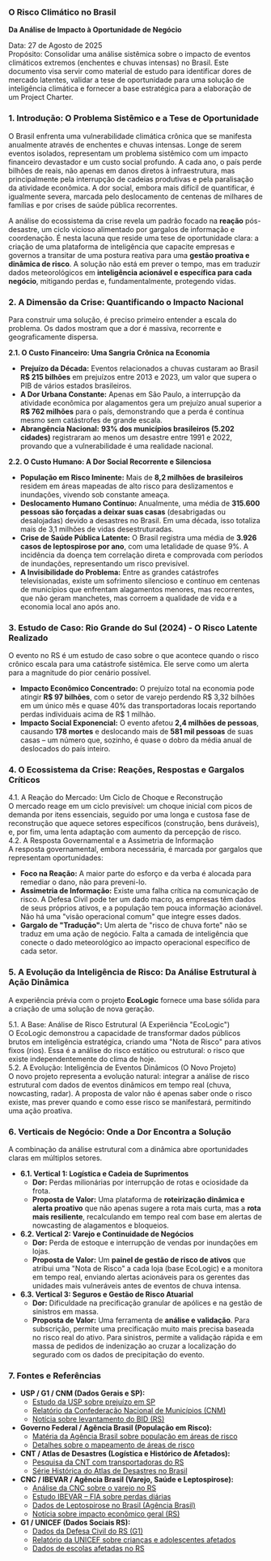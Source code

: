 ### **O Risco Climático no Brasil**

**Da Análise de Impacto à Oportunidade de Negócio**

Data: 27 de Agosto de 2025  
Propósito: Consolidar uma análise sistêmica sobre o impacto de eventos climáticos extremos (enchentes e chuvas intensas) no Brasil. Este documento visa servir como material de estudo para identificar dores de mercado latentes, validar a tese de oportunidade para uma solução de inteligência climática e fornecer a base estratégica para a elaboração de um Project Charter.

### **1\. Introdução: O Problema Sistêmico e a Tese de Oportunidade**

O Brasil enfrenta uma vulnerabilidade climática crônica que se manifesta anualmente através de enchentes e chuvas intensas. Longe de serem eventos isolados, representam um problema sistêmico com um impacto financeiro devastador e um custo social profundo. A cada ano, o país perde bilhões de reais, não apenas em danos diretos à infraestrutura, mas principalmente pela interrupção de cadeias produtivas e pela paralisação da atividade econômica. A dor social, embora mais difícil de quantificar, é igualmente severa, marcada pelo deslocamento de centenas de milhares de famílias e por crises de saúde pública recorrentes.

A análise do ecossistema da crise revela um padrão focado na **reação** pós-desastre, um ciclo vicioso alimentado por gargalos de informação e coordenação. É nesta lacuna que reside uma tese de oportunidade clara: a criação de uma plataforma de inteligência que capacite empresas e governos a transitar de uma postura reativa para uma **gestão proativa e dinâmica de risco**. A solução não está em prever o tempo, mas em traduzir dados meteorológicos em **inteligência acionável e específica para cada negócio**, mitigando perdas e, fundamentalmente, protegendo vidas.

### **2\. A Dimensão da Crise: Quantificando o Impacto Nacional**

Para construir uma solução, é preciso primeiro entender a escala do problema. Os dados mostram que a dor é massiva, recorrente e geograficamente dispersa.

**2.1. O Custo Financeiro: Uma Sangria Crônica na Economia**

* **Prejuízo da Década:** Eventos relacionados a chuvas custaram ao Brasil **R$ 215 bilhões** em prejuízos entre 2013 e 2023, um valor que supera o PIB de vários estados brasileiros.  
* **A Dor Urbana Constante:** Apenas em São Paulo, a interrupção da atividade econômica por alagamentos gera um prejuízo anual superior a **R$ 762 milhões** para o país, demonstrando que a perda é contínua mesmo sem catástrofes de grande escala.  
* **Abrangência Nacional:** **93% dos municípios brasileiros (5.202 cidades)** registraram ao menos um desastre entre 1991 e 2022, provando que a vulnerabilidade é uma realidade nacional.

**2.2. O Custo Humano: A Dor Social Recorrente e Silenciosa**

* **População em Risco Iminente:** Mais de **8,2 milhões de brasileiros** residem em áreas mapeadas de alto risco para deslizamentos e inundações, vivendo sob constante ameaça.  
* **Deslocamento Humano Contínuo:** Anualmente, uma média de **315.600 pessoas são forçadas a deixar suas casas** (desabrigadas ou desalojadas) devido a desastres no Brasil. Em uma década, isso totaliza mais de 3,1 milhões de vidas desestruturadas.  
* **Crise de Saúde Pública Latente:** O Brasil registra uma média de **3.926 casos de leptospirose por ano**, com uma letalidade de quase 9%. A incidência da doença tem correlação direta e comprovada com períodos de inundações, representando um risco previsível.  
* **A Invisibilidade do Problema:** Entre as grandes catástrofes televisionadas, existe um sofrimento silencioso e contínuo em centenas de municípios que enfrentam alagamentos menores, mas recorrentes, que não geram manchetes, mas corroem a qualidade de vida e a economia local ano após ano.

### **3\. Estudo de Caso: Rio Grande do Sul (2024) \- O Risco Latente Realizado**

O evento no RS é um estudo de caso sobre o que acontece quando o risco crônico escala para uma catástrofe sistêmica. Ele serve como um alerta para a magnitude do pior cenário possível.

* **Impacto Econômico Concentrado:** O prejuízo total na economia pode atingir **R$ 97 bilhões**, com o setor de varejo perdendo R$ 3,32 bilhões em um único mês e quase 40% das transportadoras locais reportando perdas individuais acima de R$ 1 milhão.  
* **Impacto Social Exponencial:** O evento afetou **2,4 milhões de pessoas**, causando **178 mortes** e deslocando mais de **581 mil pessoas** de suas casas – um número que, sozinho, é quase o dobro da média anual de deslocados do país inteiro.

### **4\. O Ecossistema da Crise: Reações, Respostas e Gargalos Críticos**

4.1. A Reação do Mercado: Um Ciclo de Choque e Reconstrução  
O mercado reage em um ciclo previsível: um choque inicial com picos de demanda por itens essenciais, seguido por uma longa e custosa fase de reconstrução que aquece setores específicos (construção, bens duráveis), e, por fim, uma lenta adaptação com aumento da percepção de risco.  
4.2. A Resposta Governamental e a Assimetria de Informação  
A resposta governamental, embora necessária, é marcada por gargalos que representam oportunidades:

* **Foco na Reação:** A maior parte do esforço e da verba é alocada para remediar o dano, não para preveni-lo.  
* **Assimetria de Informação:** Existe uma falha crítica na comunicação de risco. A Defesa Civil pode ter um dado macro, as empresas têm dados de seus próprios ativos, e a população tem pouca informação acionável. Não há uma "visão operacional comum" que integre esses dados.  
* **Gargalo de "Tradução":** Um alerta de "risco de chuva forte" não se traduz em uma ação de negócio. Falta a camada de inteligência que conecte o dado meteorológico ao impacto operacional específico de cada setor.

### **5\. A Evolução da Inteligência de Risco: Da Análise Estrutural à Ação Dinâmica**

A experiência prévia com o projeto **EcoLogic** fornece uma base sólida para a criação de uma solução de nova geração.

5.1. A Base: Análise de Risco Estrutural (A Experiência "EcoLogic")  
O EcoLogic demonstrou a capacidade de transformar dados públicos brutos em inteligência estratégica, criando uma "Nota de Risco" para ativos fixos (rios). Essa é a análise do risco estático ou estrutural: o risco que existe independentemente do clima de hoje.  
5.2. A Evolução: Inteligência de Eventos Dinâmicos (O Novo Projeto)  
O novo projeto representa a evolução natural: integrar a análise de risco estrutural com dados de eventos dinâmicos em tempo real (chuva, nowcasting, radar). A proposta de valor não é apenas saber onde o risco existe, mas prever quando e como esse risco se manifestará, permitindo uma ação proativa.

### **6\. Verticais de Negócio: Onde a Dor Encontra a Solução**

A combinação da análise estrutural com a dinâmica abre oportunidades claras em múltiplos setores.

* **6.1. Vertical 1: Logística e Cadeia de Suprimentos**  
  * **Dor:** Perdas milionárias por interrupção de rotas e ociosidade da frota.  
  * **Proposta de Valor:** Uma plataforma de **roteirização dinâmica e alerta proativo** que não apenas sugere a rota mais curta, mas a **rota mais resiliente**, recalculando em tempo real com base em alertas de nowcasting de alagamentos e bloqueios.  
* **6.2. Vertical 2: Varejo e Continuidade de Negócios**  
  * **Dor:** Perda de estoque e interrupção de vendas por inundações em lojas.  
  * **Proposta de Valor:** Um **painel de gestão de risco de ativos** que atribui uma "Nota de Risco" a cada loja (base EcoLogic) e a monitora em tempo real, enviando alertas acionáveis para os gerentes das unidades mais vulneráveis antes de eventos de chuva intensa.  
* **6.3. Vertical 3: Seguros e Gestão de Risco Atuarial**  
  * **Dor:** Dificuldade na precificação granular de apólices e na gestão de sinistros em massa.  
  * **Proposta de Valor:** Uma ferramenta de **análise e validação**. Para subscrição, permite uma precificação muito mais precisa baseada no risco real do ativo. Para sinistros, permite a validação rápida e em massa de pedidos de indenização ao cruzar a localização do segurado com os dados de precipitação do evento.

### **7\. Fontes e Referências**

* **USP / G1 / CNM (Dados Gerais e SP):**  
  * [Estudo da USP sobre prejuízo em SP](https://www.google.com/search?q=https://jornal.usp.br/ciencias/estudo-calcula-prejuizo-anual-de-mais-de-r-762-milhoes-para-o-pais-com-alagamentos-na-cidade-de-sao-paulo/)  
  * [Relatório da Confederação Nacional de Municípios (CNM)](https://www.google.com/search?q=https://www.cnm.org.br/comunicacao/noticias/prejuizos-por-desastres-no-brasil-somam-r-628-2-bilhoes-em-dez-anos)  
  * [Notícia sobre levantamento do BID (RS)](https://www.google.com/search?q=https://g1.globo.com/economia/noticia/2024/07/22/prejuizo-com-enchentes-no-rs-pode-chegar-a-r-889-bilhoes-diz-levantamento-do-bid.ghtml)  
* **Governo Federal / Agência Brasil (População em Risco):**  
  * [Matéria da Agência Brasil sobre população em áreas de risco](https://www.google.com/search?q=https://agenciabrasil.ebc.com.br/geral/noticia/2023-03/mais-de-8-milhoes-de-brasileiros-vivem-em-areas-de-risco)  
  * [Detalhes sobre o mapeamento de áreas de risco](https://www.google.com/search?q=https://www.gov.br/mdr/pt-br/ultimas-noticias/mais-de-8-2-milhoes-de-brasileiros-vivem-em-areas-de-risco-no-pais)  
* **CNT / Atlas de Desastres (Logística e Histórico de Afetados):**  
  * [Pesquisa da CNT com transportadoras do RS](https://www.google.com/search?q=https://agenciabrasil.ebc.com.br/economia/noticia/2024-06/quase-40-das-empresas-de-transporte-do-rs-tiveram-prejuizo-de-r-1-milhao)  
  * [Série Histórica do Atlas de Desastres no Brasil](https://www.google.com/search?q=https://www.atlasdedesastres.ufsc.br/general-disaster-data-brazil/)  
* **CNC / IBEVAR / Agência Brasil (Varejo, Saúde e Leptospirose):**  
  * [Análise da CNC sobre o varejo no RS](https://www.google.com/search?q=https://www.cnnbrasil.com.br/economia/chuvas-no-rs-prejuizo-do-varejo-chega-a-r-332-bilhoes-em-maio-diz-cnc/)  
  * [Estudo IBEVAR – FIA sobre perdas diárias](https://www.google.com/search?q=https://www.mercadoeconsumo.com.br/30/05/2024/varejo/prejuizo-do-varejo-gaucho-pode-passar-de-r-50-bilhoes-mostra-estudo/)  
  * [Dados de Leptospirose no Brasil (Agência Brasil)](https://www.google.com/search?q=https://agenciabrasil.ebc.com.br/saude/noticia/2024-05/leptospirose-brasil-tem-media-de-39-mil-casos-por-ano)  
  * [Notícia sobre impacto econômico geral (RS)](https://www.google.com/search?q=https://agenciabrasil.ebc.com.br/economia/noticia/2024-07/impacto-das-enchentes-no-rs-pode-chegar-r-97-bilhoes-na-economia)  
* **G1 / UNICEF (Dados Sociais RS):**  
  * [Dados da Defesa Civil do RS (G1)](https://www.google.com/search?q=https://g1.globo.com/rs/rio-grande-do-sul/noticia/2024/05/01/numero-de-mortos-e-desaparecidos-pelas-chuvas-no-rs-em-1o-de-maio.ghtml)  
  * [Relatório da UNICEF sobre crianças e adolescentes afetados](https://www.google.com/search?q=https://www.unicef.org/brazil/comunicados-de-imprensa/unicef-estima-que-746-mil-criancas-e-adolescentes-foram-impactados-pelas-chuvas-no-rio-grande-do-sul)  
  * [Dados de escolas afetadas no RS](https://www.google.com/search?q=https://agenciabrasil.ebc.com.br/educacao/noticia/2024-05/mais-de-mil-escolas-foram-afetadas-pelas-chuvas-no-rs)

